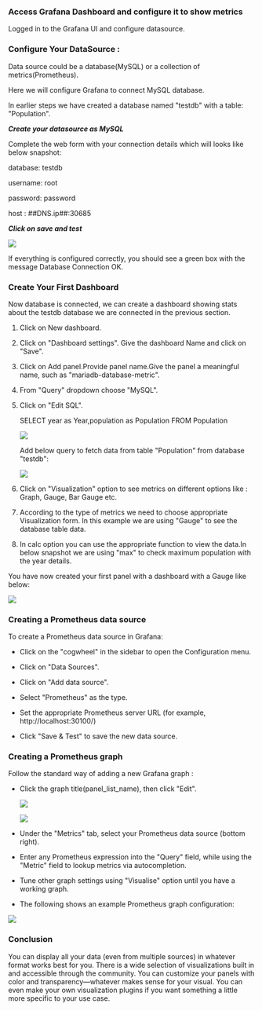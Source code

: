 
### Access Grafana Dashboard and configure it to show metrics

Logged in to the Grafana UI and configure datasource.

### Configure Your DataSource :

Data source could be a database(MySQL) or a collection of metrics(Prometheus). 

Here we will configure Grafana to connect MySQL database.

In earlier steps we have created a database named "testdb" with a table: "Population".

***Create your datasource as MySQL***

 Complete the web form with your connection details which will looks like below snapshot:
 
 database: testdb
 
 username: root
 
 password: password
 
 host : ##DNS.ip##:30685 

***Click on save and test***

 ![](_images/mysql-datasource-connection.PNG)

If everything is configured correctly, you should see a green box with the message Database Connection OK.



### Create Your First Dashboard

Now database is connected, we can create a dashboard showing stats about the testdb database we are connected in the previous section.

1. Click on New dashboard.

2. Click on "Dashboard settings". Give the dashboard Name and click on "Save".

3. Click on Add panel.Provide panel name.Give the panel a meaningful name, such as "mariadb-database-metric". 

4. From "Query" dropdown choose "MySQL".

5. Click on "Edit SQL".
   
   SELECT
     year as Year,population as Population
   FROM Population

   ![](_images/edit-sql.png)
   
   Add below query to fetch data from table "Population" from database "testdb":
   
   ![](_images/query-db-to-get-metrics.png)

6. Click on "Visualization" option to see metrics on different options like : Graph, Gauge, Bar Gauge etc.

7. According to the type of metrics we need to choose appropriate Visualization form. In this example we are using "Gauge" to see the database table data.

8. In calc option you can use the appropriate function to view the data.In below snapshot we are using "max" to check maximum population with the year details.

You have now created your first panel with a dashboard with a Gauge like below:


![](_images/mariadb-gauge-db-metrics-max-population.png)



### Creating a Prometheus data source

To create a Prometheus data source in Grafana:

- Click on the "cogwheel" in the sidebar to open the Configuration menu.

- Click on "Data Sources".

- Click on "Add data source".

- Select "Prometheus" as the type.

- Set the appropriate Prometheus server URL (for example, http://localhost:30100/)

- Click "Save & Test" to save the new data source.
  

###  Creating a Prometheus graph

Follow the standard way of adding a new Grafana graph :

-  Click the graph title(panel_list_name), then click "Edit".

   
   ![](_images/Dashboard-name-setting.png)
   
   
   ![](_images/panel_list_name.png)


- Under the "Metrics" tab, select your Prometheus data source (bottom right).


- Enter any Prometheus expression into the "Query" field, while using the "Metric" field to lookup metrics via autocompletion.
  

- Tune other graph settings using "Visualise" option until you have a working graph.


- The following shows an example Prometheus graph configuration:

![](_images/metric-for-global-status-commands-total.png)


### Conclusion 
You can display all your data (even from multiple sources) in whatever format works best for you. There is a wide selection of visualizations built in and accessible through the community. You can customize your panels with color and transparency—whatever makes sense for your visual. You can even make your own visualization plugins if you want something a little more specific to your use case.

